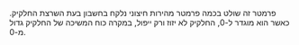 פרמטר זה שולט בכמה פרמטר מהירות חיצוני נלקח בחשבון בעת השרצת החלקיק. כאשר הוא מוגדר ל-0, החלקיק לא יזוז ורק ייפול, במקרה כוח המשיכה של החלקיק גדול מ-0.